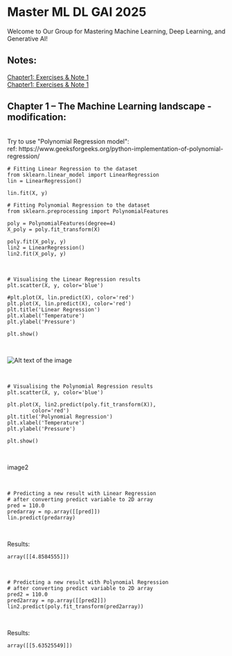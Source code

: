 # Master ML DL GAI 2025
Welcome to Our Group for Mastering Machine Learning, Deep Learning, and Generative AI!

## Notes:

[Chapter1: Exercises & Note 1](https://github.com/Abdalla4AI/Master-ML_DL_GAI_2025/wiki/Chapter1:-Exercises-&-Note-1)</br>
[Chapter1: Exercises & Note 1](https://github.com/Abdalla4AI/Master-ML_DL_GAI_2025/wiki/3.-Chaper1,-Exercises-&-Note-2)


## Chapter 1 – The Machine Learning landscape - modification:
</br>
Try to use "Polynomial Regression model":
</br>
ref: https://www.geeksforgeeks.org/python-implementation-of-polynomial-regression/
</br>

```
# Fitting Linear Regression to the dataset
from sklearn.linear_model import LinearRegression
lin = LinearRegression()

lin.fit(X, y)

# Fitting Polynomial Regression to the dataset
from sklearn.preprocessing import PolynomialFeatures

poly = PolynomialFeatures(degree=4)
X_poly = poly.fit_transform(X)

poly.fit(X_poly, y)
lin2 = LinearRegression()
lin2.fit(X_poly, y)
```

</br>

```
# Visualising the Linear Regression results
plt.scatter(X, y, color='blue')

#plt.plot(X, lin.predict(X), color='red')
plt.plot(X, lin.predict(X), color='red')
plt.title('Linear Regression')
plt.xlabel('Temperature')
plt.ylabel('Pressure')

plt.show()
```
</br>

![Alt text of the image](https://github.com/username/repository/blob/master/img/octocat.png)

</br>

```
# Visualising the Polynomial Regression results
plt.scatter(X, y, color='blue')

plt.plot(X, lin2.predict(poly.fit_transform(X)),
		color='red')
plt.title('Polynomial Regression')
plt.xlabel('Temperature')
plt.ylabel('Pressure')

plt.show()
```
</br>

image2

</br>

```
# Predicting a new result with Linear Regression
# after converting predict variable to 2D array
pred = 110.0
predarray = np.array([[pred]])
lin.predict(predarray)
```
</br>

Results: 
</br>

```
array([[4.8584555]])
```
</br>

```
# Predicting a new result with Polynomial Regression
# after converting predict variable to 2D array
pred2 = 110.0
pred2array = np.array([[pred2]])
lin2.predict(poly.fit_transform(pred2array))
```
</br>

Results: 

```
array([[5.63525549]])
```
